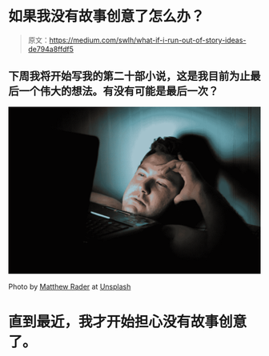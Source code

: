 # 如果我没有故事创意了怎么办？

> 原文：<https://medium.com/swlh/what-if-i-run-out-of-story-ideas-de794a8ffdf5>

## 下周我将开始写我的第二十部小说，这是我目前为止最后一个伟大的想法。有没有可能是最后一次？

![](img/82f86ce3c09d90b82e0688a5d01055ea.png)

Photo by [Matthew Rader](https://unsplash.com/photos/bZbd02TN9t0) at [Unsplash](http://unsplash.com)

# 直到最近，我才开始担心没有故事创意了。